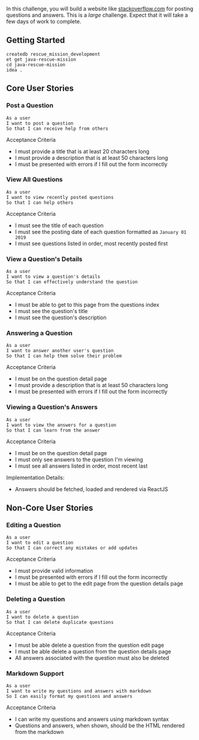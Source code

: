 In this challenge, you will build a website like [stackoverflow.com](http://stackoverflow.com/) for posting questions and answers. This is a *large* challenge. Expect that it will take a few days of work to complete.

## Getting Started

```no-highlight
createdb rescue_mission_development
et get java-rescue-mission
cd java-rescue-mission
idea .
```

## Core User Stories

### Post a Question

```no-highlight
As a user
I want to post a question
So that I can receive help from others
```

Acceptance Criteria

- I must provide a title that is at least 20 characters long
- I must provide a description that is at least 50 characters long
- I must be presented with errors if I fill out the form incorrectly

### View All Questions

```no-highlight
As a user
I want to view recently posted questions
So that I can help others
```

Acceptance Criteria

- I must see the title of each question
- I must see the posting date of each question formatted as `January 01 2019`
- I must see questions listed in order, most recently posted first

### View a Question's Details

```no-highlight
As a user
I want to view a question's details
So that I can effectively understand the question
```

Acceptance Criteria

- I must be able to get to this page from the questions index
- I must see the question's title
- I must see the question's description

### Answering a Question

```no-highlight
As a user
I want to answer another user's question
So that I can help them solve their problem
```

Acceptance Criteria

- I must be on the question detail page
- I must provide a description that is at least 50 characters long
- I must be presented with errors if I fill out the form incorrectly

### Viewing a Question's Answers

```no-highlight
As a user
I want to view the answers for a question
So that I can learn from the answer
```

Acceptance Criteria

- I must be on the question detail page
- I must only see answers to the question I'm viewing
- I must see all answers listed in order, most recent last

Implementation Details:

- Answers should be fetched, loaded and rendered via ReactJS

## Non-Core User Stories

### Editing a Question

```no-highlight
As a user
I want to edit a question
So that I can correct any mistakes or add updates
```

Acceptance Criteria

- I must provide valid information
- I must be presented with errors if I fill out the form incorrectly
- I must be able to get to the edit page from the question details page

### Deleting a Question

```no-highlight
As a user
I want to delete a question
So that I can delete duplicate questions
```

Acceptance Criteria

- I must be able delete a question from the question edit page
- I must be able delete a question from the question details page
- All answers associated with the question must also be deleted

### Markdown Support

```no-highlight
As a user
I want to write my questions and answers with markdown
So I can easily format my questions and answers
```

Acceptance Criteria

- I can write my questions and answers using markdown syntax
- Questions and answers, when shown, should be the HTML rendered from the
  markdown